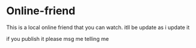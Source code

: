 # Online-friend
This is a local online friend that you can watch. itll be update as i update it 

if you publish it please msg me telling me 
